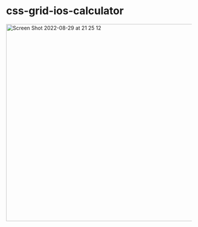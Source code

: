 # css-grid-ios-calculator

<img width="535" alt="Screen Shot 2022-08-29 at 21 25 12" src="https://user-images.githubusercontent.com/101603320/187282165-4a471d3b-6391-4325-8dc4-ec41bdd91437.png">
